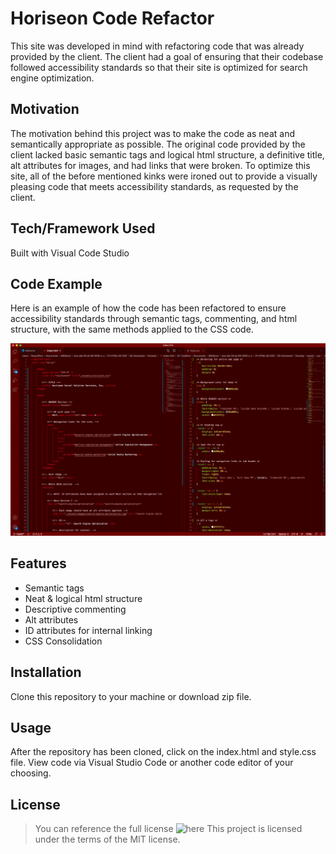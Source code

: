 # Horiseon Code Refactor
This site was developed in mind with refactoring code that was already provided by the client. The client had a goal of ensuring that their codebase followed accessibility standards so that their site is optimized for search engine optimization.
## Motivation
The motivation behind this project was to make the code as neat and semantically appropriate as possible. The original code provided by the client lacked basic semantic tags and logical html structure, a definitive title, alt attributes for images, and had links that were broken. To optimize this site, all of the before mentioned kinks were ironed out to provide a visually pleasing code that meets accessibility standards, as requested by the client.
## Tech/Framework Used
Built with Visual Code Studio
## Code Example
Here is an example of how the code has been refactored to ensure accessibility standards through semantic tags, commenting, and html structure, with the same methods applied to the CSS code.

![Image of Code Refraction](https://github.com/Picke1id/idp_horiseon_code_refactor/blob/master/Screenshot_1.png?raw=true)

## Features
* Semantic tags
* Neat & logical html structure
* Descriptive commenting
* Alt attributes
* ID attributes for internal linking
* CSS Consolidation

## Installation
Clone this repository to your machine or download zip file.

## Usage
After the repository has been cloned, click on the index.html and style.css file. View code via Visual Studio Code or another code editor of your choosing.
## License 
> You can reference the full license ![here](/images/logo.png)
This project is licensed under the terms of the MIT license.

